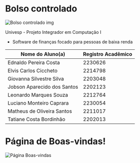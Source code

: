# Bolso controlado
![Bolso controlado img](https://github.com/m4th3vz/bolso-controlado-PI/assets/109554163/03f21d9c-10fb-4052-84de-26c9bad71770)

Univesp - Projeto Integrador em Computação I

* Software de finanças focado para pessoas de baixa renda

Nome do Aluno(a) | Registro Acadêmico
---|---
Ednaldo Pereira Costa | 2230626
Elvis Carlos Ciccheto | 2214798
Giovanna Silvestre Silva | 2203048
Jobson Aparecido dos Santos | 2202123
Leonardo Marques Souza | 2212764
Luciano Monteiro Caprara | 2230054
Matheus de Oliveira Santos | 2211017
Tatiane Costa Bordinhão | 2202013

# Página de Boas-vindas!
![Página Boas-vindas](https://github.com/m4th3vz/bolso-controlado-PI/assets/109554163/bd324ffd-03a2-47c8-959b-6805c73752b9)
